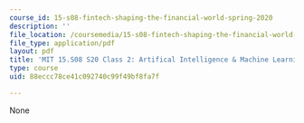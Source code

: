 ```yaml
---
course_id: 15-s08-fintech-shaping-the-financial-world-spring-2020
description: ''
file_location: /coursemedia/15-s08-fintech-shaping-the-financial-world-spring-2020/88eccc78ce41c092740c99f49bf8fa7f_MIT15-S08S20_class2.pdf
file_type: application/pdf
layout: pdf
title: 'MIT 15.S08 S20 Class 2: Artifical Intelligence & Machine Learning'
type: course
uid: 88eccc78ce41c092740c99f49bf8fa7f

---
```

None